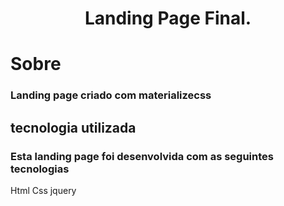 <h1 align="center">
    Landing Page Final.
</h1>

# Sobre

### Landing page  criado com **materializecss**


## tecnologia utilizada

### Esta landing page foi desenvolvida com as seguintes tecnologias

Html
Css
jquery